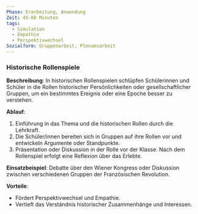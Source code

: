 ```yaml
---
Phase: Erarbeitung, Anwendung
Zeit: 45-60 Minuten
tags:
  - Simulation
  - Empathie
  - Perspektivwechsel
Sozialform: Gruppenarbeit, Plenumsarbeit
---
```


### Historische Rollenspiele

**Beschreibung**: In historischen Rollenspielen schlüpfen Schülerinnen und Schüler in die Rollen historischer Persönlichkeiten oder gesellschaftlicher Gruppen, um ein bestimmtes Ereignis oder eine Epoche besser zu verstehen.

**Ablauf**:
1. Einführung in das Thema und die historischen Rollen durch die Lehrkraft.
2. Die Schüler/innen bereiten sich in Gruppen auf ihre Rollen vor und entwickeln Argumente oder Standpunkte.
3. Präsentation oder Diskussion in der Rolle vor der Klasse. Nach dem Rollenspiel erfolgt eine Reflexion über das Erlebte.

**Einsatzbeispiel**: Debatte über den Wiener Kongress oder Diskussion zwischen verschiedenen Gruppen der Französischen Revolution.

**Vorteile**:
- Fördert Perspektivwechsel und Empathie.
- Vertieft das Verständnis historischer Zusammenhänge und Interessen.


